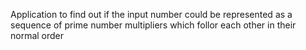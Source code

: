 Application to find out if the input number could be represented as a sequence of prime number multipliers which follor each other in their normal order
